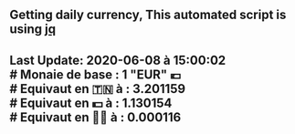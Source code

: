 ## Getting daily currency, This automated script is using [jq](https://stedolan.github.io/jq/)
## Last Update:  2020-06-08 à 15:00:02 </br># Monaie de base : 1 "EUR" 💶 </br> # Equivaut en 🇹🇳 à :  3.201159 </br> # Equivaut en 💵 à : 1.130154</br> # Equivaut en 🐱‍💻 à :  0.000116

